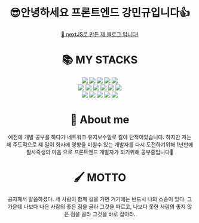 <h1 align=center margin-bottom=100px>😎안녕하세요 프론트엔드 강민규입니다👍</h1>
<div align=center>
  <a href="https://kagrin97-blog.vercel.app/">🎃 nextJS로 만든 제 블로그 입니다!</a>
<div>
  
<div align=center><h1>📚 MY STACKS</h1></div>
<div align=center> 
  <img src="https://img.shields.io/badge/python-3776AB?style=for-the-badge&logo=python&logoColor=white">  
  <img src="https://img.shields.io/badge/html5-E34F26?style=for-the-badge&logo=html5&logoColor=white"> 
  <img src="https://img.shields.io/badge/css-1572B6?style=for-the-badge&logo=css3&logoColor=white"> 
  <img src="https://img.shields.io/badge/javascript-F7DF1E?style=for-the-badge&logo=javascript&logoColor=black"> 
  <img src="https://img.shields.io/badge/react-61DAFB?style=for-the-badge&logo=react&logoColor=black">
  <br>
  <img src="https://img.shields.io/badge/node.js-339933?style=for-the-badge&logo=Node.js&logoColor=white">
  <img src="https://img.shields.io/badge/express-000000?style=for-the-badge&logo=express&logoColor=white">
  <img src="https://img.shields.io/badge/django-092E20?style=for-the-badge&logo=django&logoColor=white">
  <img src="https://img.shields.io/badge/flask-000000?style=for-the-badge&logo=flask&logoColor=white">
  <img src="https://img.shields.io/badge/pug-A86454?style=for-the-badge&logo=pug&logoColor=white">
  <img src="https://img.shields.io/badge/socket.io-010101?style=for-the-badge&logo=socket.io&logoColor=white">
  <br>
  <img src="https://img.shields.io/badge/linux-FCC624?style=for-the-badge&logo=linux&logoColor=black">
  <img src="https://img.shields.io/badge/github-181717?style=for-the-badge&logo=github&logoColor=white">
  <img src="https://img.shields.io/badge/git-F05032?style=for-the-badge&logo=git&logoColor=white">
  <img src="https://img.shields.io/badge/fontawesome-339AF0?style=for-the-badge&logo=fontawesome&logoColor=white">
  <img src="https://img.shields.io/badge/Next-black?style=for-the-badge&logo=next.js&logoColor=white">

  <br>
</div>

<div align=center><h1>👀 About me</h1></div>
<div> 
  <span>예전에 개발 공부를 하다가 네트워크 유지보수일로 갈아 탄적이있습니다.
    하지만 저는 제 주도적으로 제 일이 회사에 영향을 미칠수 있는 개발자를 
    다시 도전하기위해 1년만에 필사즉생의 마음 으로 프론트엔드 개발자가 되기위해 공부중입니다🎈</span>
</div>

<div align=center><h1>🖌 MOTTO</h1></div>
<div> 
  <span>공자께서 말씀하셨다.
          세 사람이 함께 길을 가면 거기에는 반드시 나의 스승이 있다.
          그 가운데 나보다 나은 사람의 좋은 점을 골라 그것을 따르고,
          나보다 못한 사람의 좋지 않은 점을 골라 그것을 바로 잡아라.</span>
</div>

